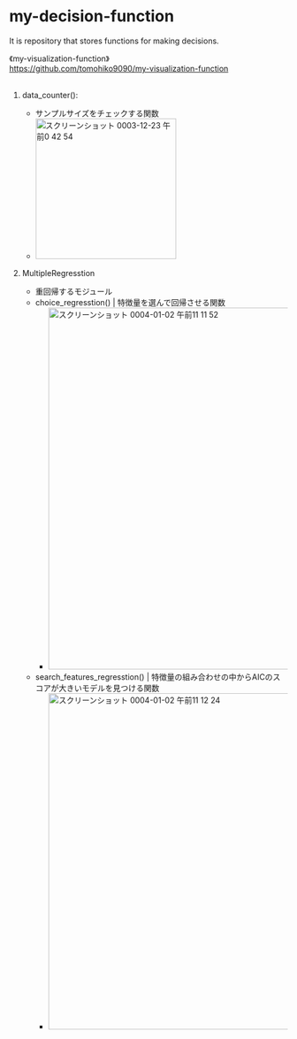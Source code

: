 # my-decision-function
It is repository that stores functions for making decisions.

《my-visualization-function》  
https://github.com/tomohiko9090/my-visualization-function  
<br>

1. data_counter():
    - サンプルサイズをチェックする関数
    - <img width="254" alt="スクリーンショット 0003-12-23 午前0 42 54" src="https://user-images.githubusercontent.com/66200485/147118065-f4bcbb82-60ec-48b3-a83e-05108343ae30.png">

2. MultipleRegresstion
    - 重回帰するモジュール
    - choice_regresstion() | 特徴量を選んで回帰させる関数
        - <img width="654" alt="スクリーンショット 0004-01-02 午前11 11 52" src="https://user-images.githubusercontent.com/66200485/147864212-08c5777d-bd43-4876-8922-01f61f4deee2.png">
    - search_features_regresstion() | 特徴量の組み合わせの中からAICのスコアが大きいモデルを見つける関数
        - <img width="608" alt="スクリーンショット 0004-01-02 午前11 12 24" src="https://user-images.githubusercontent.com/66200485/147864220-be365f7a-2c76-4ff9-905e-55dd70aee028.png">

